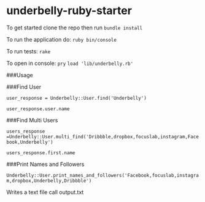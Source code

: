 # underbelly-ruby-starter

To get started clone the repo then run `bundle install`

To run the application do:
`ruby bin/console`

To run tests:
`rake`

To open in console:
`pry`
`load 'lib/underbelly.rb'`

###Usage

###Find User

`user_response = Underbelly::User.find('Underbelly')`

`user_response.user.name`

###Find Multi Users

`users_response =Underbelly::User.multi_find('Dribbble,dropbox,focuslab,instagram,Facebook,Underbelly')`

`users_response.first.name`

###Print Names and Followers

`Underbelly::User.print_names_and_followers('Facebook,focuslab,instagram,dropbox,Underbelly,Dribbble')`

Writes a text file call output.txt